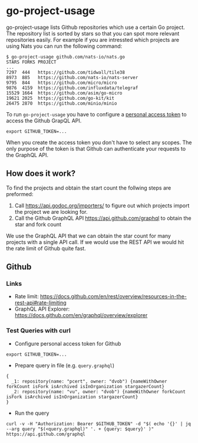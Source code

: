 # go-project-usage
go-project-usage lists Github repositories which use a certain Go project. The repository list is sorted by stars so that you can spot more relevant repositories easily. For example if you are intressted which projects are using Nats you can run the following command:
```
$ go-project-usage github.com/nats-io/nats.go
STARS FORKS PROJECT
...
7297  444   https://github.com/tidwall/tile38
8973  885   https://github.com/nats-io/nats-server
9795  844   https://github.com/micro/micro
9876  4159  https://github.com/influxdata/telegraf
15529 1664  https://github.com/asim/go-micro
19621 2025  https://github.com/go-kit/kit
26475 2870  https://github.com/minio/minio
```

To run `go-project-usage` you have to configure a [personal access token](https://docs.github.com/en/github/authenticating-to-github/creating-a-personal-access-token) to access the Github GrapQL API.
```
export GITHUB_TOKEN=...
```
When you create the access token you don't have to select any scopes. The only purpose of the token is that Github can authenticate your requests to the GraphQL API.

## How does it work?
To find the projects and obtain the start count the follwing steps are preformed:
1. Call https://api.godoc.org/importers/<PROJECT> to figure out which projects import the project we are looking for.
2. Call the Github GraphQL API https://api.github.com/graphql to obtain the star and fork count

We use the GraphQL API that we can obtain the star count for many projects with a single API call. If we would use the REST API we would hit the rate limit of Github quite fast.

## Github
### Links
* Rate limit: https://docs.github.com/en/rest/overview/resources-in-the-rest-api#rate-limiting
* GraphQL API Explorer: https://docs.github.com/en/graphql/overview/explorer

### Test Queries with curl
* Configure personal access token for Github
```
export GITHUB_TOKEN=...
```
* Prepare query in  file (e.g. `query.graphql`)
```
{
  _1: repository(name: "pcert", owner: "dvob") {nameWithOwner forkCount isFork isArchived isInOrganization stargazerCount}
  _2: repository(name: "vu", owner: "dvob") {nameWithOwner forkCount isFork isArchived isInOrganization stargazerCount}
}
```

* Run the query
```
curl -v -H "Authorization: Bearer $GITHUB_TOKEN" -d "$( echo '{}' | jq --arg query "$(<query.graphql)" '. + {query: $query}' )" https://api.github.com/graphql
```
